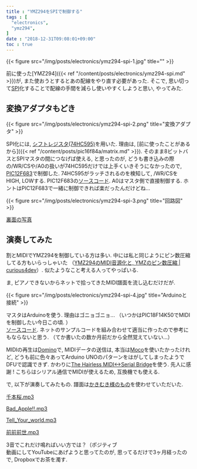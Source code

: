 ```yaml
---
title : "YMZ294をSPIで制御する"
tags : [
  "electronics",
  "ymz294",
]
date : "2018-12-31T09:08:01+09:00"
toc : true
---
```


{{< figure src="/img/posts/electronics/ymz294-spi-1.jpg" title="" >}}

前に使った[YMZ294]({{< ref "/content/posts/electronics/ymz294-spi.md" >}})が, 
また使おうとするとあの配線をやり直す必要があった.
そこで, 思い切って[SPI](https://ja.wikipedia.org/wiki/%E3%82%B7%E3%83%AA%E3%82%A2%E3%83%AB%E3%83%BB%E3%83%9A%E3%83%AA%E3%83%95%E3%82%A7%E3%83%A9%E3%83%AB%E3%83%BB%E3%82%A4%E3%83%B3%E3%82%BF%E3%83%95%E3%82%A7%E3%83%BC%E3%82%B9)化することで配線の手間を減らし使いやすくしようと思い, やってみた.   
<!--more-->

## 変換アダプタもどき

{{< figure src="/img/posts/electronics/ymz294-spi-2.png" title="変換アダプタ" >}}

SPI化には, [シフトレジスタ(74HC595)](http://akizukidenshi.com/catalog/g/gI-08605/)を用いた.
理由は, [前に使ったことがあるから]({{< ref "/content/posts/pic16f84a/matrix.md" >}}).
そのまま8ビットバスとSPIマスタの間につなげば使える, と思ったのが, 
どうも書き込みの際の/WR/CSや/A0の扱いが74HC595だけでは上手くいきそうになかったので, 
[PIC12F683](http://akizukidenshi.com/catalog/g/gI-00801/)で制御した.
74HC595がラッチされるのを検知して, /WR/CSをHIGH, LOWする.
PIC12F683の[ソースコード](https://gist.github.com/siubiang/943d75f813021092b6f4207b43e41da1).
A0はマスタ側で直接制御する. ホントはPIC12F683で一緒に制御できれば楽だったんだけどね...  

{{< figure src="/img/posts/electronics/ymz294-spi-3.png" title="回路図" >}}

[裏面の写真](https://drive.google.com/uc?export=view&id=1FQ-ZkQqab4ziOb6fYMW-gDd6vvcevCin)

## 演奏してみた

割とMIDIでYMZ294を制御している方は多い.
中には私と同じようにピン数圧縮してる方もいらっしゃいた
（[YMZ294のMIDI音源化と, YMZのピン数圧縮 | curious4dev](http://curious4dev.mydns.jp/post-1184/)）.
似たようなこと考える人ってやっぱいる.   

ま, ピアノできないからネットで拾ってきたMIDI譜面を流し込むだけだが.   

{{< figure src="/img/posts/electronics/ymz294-spi-4.jpg" title="Arduinoと接続" >}}


マスタはArduinoを使う. 理由はゴニョゴニョ...
（いつかはPIC18F14K50でMIDIを制御したい今日この頃. ）  
[ソースコード](https://gist.github.com/siubiang/003ec66c355f43848eb86c17d77cc453).
ネットのサンプルコードを組み合わせて適当に作ったので参考にもならないと思う.
（てか書いたの数か月前だから全然覚えていない...）  

MIDIの再生は[Domino](http://takabosoft.com/domino)で, MIDIデータの送信は, 
本当は[Moco](http://morecatlab.akiba.coocan.jp/lab/index.php/aruino/midi-firmware-for-arduino-uno-moco/)を使いたかったけれど, 
どうも前に色々あってArduino UNOのパターンをはがしてしまったようでDFUで認識できず.
かわりに[The Hairless MIDI<->Serial Bridge](http://projectgus.github.io/hairless-midiserial/)を使う.
先人に感謝 ! こちらはシリアル通信でMIDIが使えるため, 互換機でも使える.

で, 以下が演奏してみたもの. 譜面は[かきむき様のもの](http://kakimuki.blog91.fc2.com/blog-entry-6.html)を使わせていただいた.

[千本桜.mp3](https://www.dropbox.com/s/ingke1lf3zb9ivt/%E5%8D%83%E6%9C%AC%E6%A1%9C.mp3?dl=0)

[Bad_Apple!!.mp3](https://www.dropbox.com/s/kxlt83dpht7spfb/Bad_Apple%21%21.mp3?dl=0)

[Tell_Your_world.mp3](https://www.dropbox.com/s/6cz3p3q5474jks5/Tell_Your_world.mp3?dl=0)

[前前前世.mp3](https://www.dropbox.com/s/f9la8zauqoykorf/%E5%89%8D%E5%89%8D%E5%89%8D%E4%B8%96.mp3?dl=0)

3音でこれだけ鳴ればいい方では？（ポジティブ  
動画にしてYouTubeにあげようと思ってたのが, 思ってるだけで3ヶ月経ったので, Dropboxでお茶を濁す.
